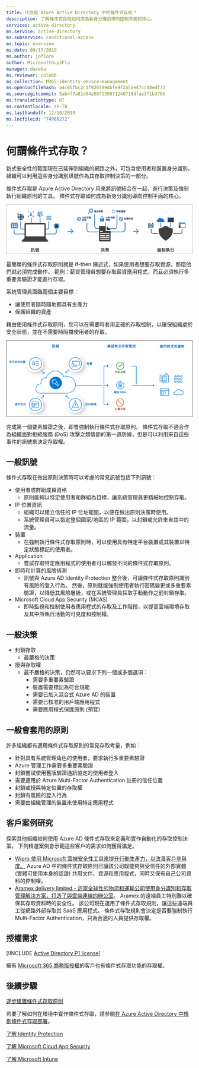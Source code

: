 ```yaml
---
title: 什麼是 Azure Active Directory 中的條件式存取？
description: 了解條件式存取如何成為新身分識別導向控制平面的核心。
services: active-directory
ms.service: active-directory
ms.subservice: conditional-access
ms.topic: overview
ms.date: 09/17/2019
ms.author: joflore
author: MicrosoftGuyJFlo
manager: daveba
ms.reviewer: calebb
ms.collection: M365-identity-device-management
ms.openlocfilehash: a4c85fbc2c1f926f89dbfe9f2a5ae47cc48edf73
ms.sourcegitcommit: 5ab4f7a81d04a58f235071240718dfae3f1b370b
ms.translationtype: HT
ms.contentlocale: zh-TW
ms.lasthandoff: 12/10/2019
ms.locfileid: "74966272"
---
```

# <a name="what-is-conditional-access"></a>何謂條件式存取？

新式安全性的範圍現在已延伸到組織的網路之外，可包含使用者和裝置身分識別。 組織可以利用這些身分識別訊號作為其存取控制決策的一部分。 

條件式存取是 Azure Active Directory 用來將訊號結合在一起、進行決策及強制執行組織原則的工具。 條件式存取如何成為新身分識別導向控制平面的核心。

![概念性的條件式訊號加上決策，然後強制執行](./media/overview/conditional-access-signal-decision-enforcement.png)

最簡單的條件式存取原則就是 if-then 陳述式，如果使用者想要存取資源，那麼他們就必須完成動作。 範例：薪資管理員想要存取薪資應用程式，而且必須執行多重要素驗證才能進行存取。

系統管理員面臨兩個主要目標：

- 讓使用者隨時隨地都具有生產力
- 保護組織的資產

藉由使用條件式存取原則，您可以在需要時套用正確的存取控制，以確保組織處於安全狀態，並在不需要時阻擋使用者的存取。

![概念性的條件式存取流程](./media/overview/conditional-access-overview-how-it-works.png)

完成第一個要素驗證之後，即會強制執行條件式存取原則。 條件式存取不適合作為組織面對拒絕服務 (DoS) 攻擊之類情節的第一道防線，但是可以利用來自這些事件的訊號來決定存取權。

## <a name="common-signals"></a>一般訊號

條件式存取在做出原則決策時可以考慮的常見訊號包括下列訊號：

- 使用者或群組成員資格
   - 原則能夠以特定使用者和群組為目標，讓系統管理員更精細地控制存取。
- IP 位置資訊
   - 組織可以建立信任的 IP 位址範圍，以便在做出原則決策時使用。 
   - 系統管理員可以指定整個國家/地區的 IP 範圍，以封鎖或允許來自其中的流量。
- 裝置
   - 在強制執行條件式存取原則時，可以使用具有特定平台裝置或其裝置以特定狀態標記的使用者。
- Application
   - 嘗試存取特定應用程式的使用者可以觸發不同的條件式存取原則。 
- 即時和計算的風險偵測
   - 訊號與 Azure AD Identity Protection 整合後，可讓條件式存取原則識別有風險的登入行為。 然後，原則就能強制使用者執行密碼變更或多重要素驗證，以降低其風險層級，或在系統管理員採取手動動作之前封鎖存取。
- Microsoft Cloud App Security (MCAS)
   - 即時監視和控制使用者應用程式的存取及工作階段，以提高雲端環境存取及其中所執行活動的可見度和控制權。

## <a name="common-decisions"></a>一般決策

- 封鎖存取
   - 最嚴格的決策
- 授與存取權
   - 最不嚴格的決策，仍然可以要求下列一個或多個選項：
      - 需要多重要素驗證
      - 裝置需要標記為符合規範
      - 需要已加入混合式 Azure AD 的裝置
      - 需要已核准的用戶端應用程式
      - 需要應用程式保護原則 (預覽)

## <a name="commonly-applied-policies"></a>一般會套用的原則

許多組織都有適用條件式存取原則的常見存取考量，例如：

- 針對具有系統管理角色的使用者，要求執行多重要素驗證
- Azure 管理工作需要多重要素驗證
- 封鎖嘗試使用舊版驗證通訊協定的使用者登入
- 需要適用於 Azure Multi-Factor Authentication 註冊的信任位置
- 封鎖或授與特定位置的存取權
- 封鎖有風險的登入行為
- 需要由組織管理的裝置來使用特定應用程式

## <a name="customer-case-studies"></a>客戶案例研究

探索其他組織如何使用 Azure AD 條件式存取來定義和實作自動化的存取控制決策。 下列精選案例會示範這些客戶的需求如何獲得滿足。

* [Wipro 使用 Microsoft 雲端安全性工具來提升行動生產力，以改善客戶參與度。](https://customers.microsoft.com/story/wipro-professional-services-enterprise-mobility-security) Azure AD 中的條件式存取原則已讓該公司既能夠與受信任的外部實體 (實體可使用本身的認證) 共用文件、資源和應用程式，同時又保有自己公司資料的控制權。
* [Aramex delivery limited - 這家全球性的物流和運輸公司使用身分識別和存取管理解決方案，打造了與雲端連線的辦公室](https://customers.microsoft.com/story/aramex-azure-active-directory-travel-transportation-united-arab-emirates-en)。 Aramex 的遠端員工特別難以確保其存取資料時的安全性。 該公司現在運用了條件式存取規則，讓這些遠端員工從網路外部存取其 SaaS 應用程式。 條件式存取規則會決定是否要強制執行 Multi-Factor Authentication，只為合適的人員提供存取權。

## <a name="license-requirements"></a>授權需求

[!INCLUDE [Active Directory P1 license](../../../includes/active-directory-p1-license.md)]

擁有 [Microsoft 365 商務版授權](https://docs.microsoft.com/office365/servicedescriptions/microsoft-365-service-descriptions/microsoft-365-business-service-description)的客戶也有條件式存取功能的存取權。 

## <a name="next-steps"></a>後續步驟

[逐步建置條件式存取原則](concept-conditional-access-policies.md)

若要了解如何在環境中實作條件式存取，請參閱[在 Azure Active Directory 中規劃條件式存取部署](plan-conditional-access.md)。

[了解 Identity Protection](../identity-protection/overview-v2.md)

[了解 Microsoft Cloud App Security](https://docs.microsoft.com/cloud-app-security/what-is-cloud-app-security)

[了解 Microsoft Intune](https://docs.microsoft.com/intune/index)